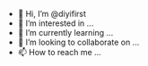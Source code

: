 - 👋 Hi, I’m @diyifirst
- 👀 I’m interested in ...
- 🌱 I’m currently learning ...
- 💞️ I’m looking to collaborate on ...
- 📫 How to reach me ...

<!---
diyifirst/diyifirst is a ✨ special ✨ repository because its `README.md` (this file) appears on your GitHub profile.
You can click the Preview link to take a look at your changes.
--->
